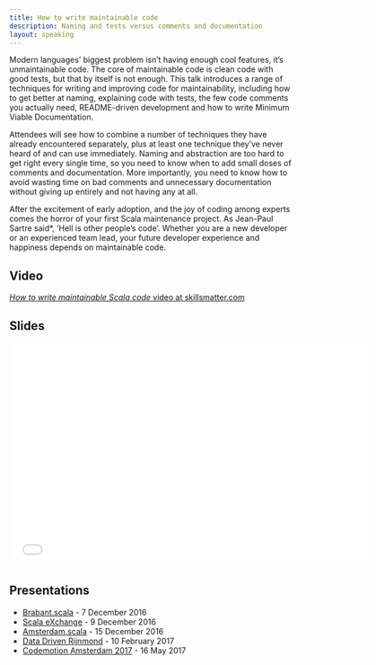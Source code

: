 ```yaml
---
title: How to write maintainable code
description: Naming and tests versus comments and documentation
layout: speaking
---
```


Modern languages’ biggest problem isn’t having enough cool features, it’s unmaintainable code. The core of maintainable code is clean code with good tests, but that by itself is not enough. This talk introduces a range of techniques for writing and improving code for maintainability, including how to get better at naming, explaining code with tests, the few code comments you actually need, README-driven development and how to write Minimum Viable Documentation.

Attendees will see how to combine a number of techniques they have already encountered separately, plus at least one technique they’ve never heard of and can use immediately. Naming and abstraction are too hard to get right every single time, so you need to know when to add small doses of comments and documentation. More importantly, you need to know how to avoid wasting time on bad comments and unnecessary documentation without giving up entirely and not having any at all.

After the excitement of early adoption, and the joy of coding among experts comes the horror of your first Scala maintenance project. As Jean-Paul Sartre said*, ‘Hell is other people’s code’. Whether you are a new developer or an experienced team lead, your future developer experience and happiness depends on maintainable code.

## Video

[_How to write maintainable Scala code_ video at skillsmatter.com](https://skillsmatter.com/skillscasts/9104-how-to-write-maintainable-scala-code#video)

## Slides

<iframe src="//www.slideshare.net/slideshow/embed_code/key/mNReVAH4S9nkfD" width="640" height="400" frameborder="0" marginwidth="0" marginheight="0" scrolling="no"></iframe>

## Presentations

* [Brabant.scala](https://www.meetup.com/brabant-scala/events/235797609/) - 7 December 2016
* [Scala eXchange](https://skillsmatter.com/conferences/7432-scala-exchange-2016) - 9 December 2016
* [Amsterdam.scala](https://www.meetup.com/amsterdam-scala/events/235864793/) - 15 December 2016
* [Data Driven Rijnmond](https://www.meetup.com/Data-Driven-Rijnmond/events/236256531/) - 10 February 2017
* [Codemotion Amsterdam 2017](http://amsterdam2017.codemotionworld.com/) - 16 May 2017
